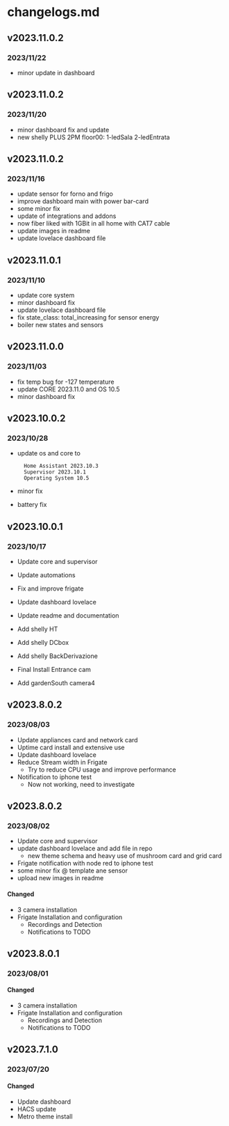 # changelogs.md

## v2023.11.0.2
### 2023/11/22

- minor update in dashboard

## v2023.11.0.2
### 2023/11/20

- minor dashboard fix and update
- new shelly PLUS 2PM floor00: 1-ledSala 2-ledEntrata

## v2023.11.0.2
### 2023/11/16

- update sensor for forno and frigo
- improve dashboard main with power bar-card
- some minor fix
- update of integrations and addons
- now fiber liked with 1GBit in all home with CAT7 cable
- update images in readme
- update lovelace dashboard file


## v2023.11.0.1
### 2023/11/10

- update core system
- minor dashboard fix
- update lovelace dashboard file
- fix  state_class: total_increasing for sensor energy
- boiler new states and sensors

## v2023.11.0.0
### 2023/11/03

- fix temp bug for -127 temperature
- update CORE 2023.11.0 and OS 10.5
- minor dashboard fix


## v2023.10.0.2
### 2023/10/28

- update os and core to 

        Home Assistant 2023.10.3
        Supervisor 2023.10.1
        Operating System 10.5
- minor fix
- battery fix

## v2023.10.0.1
### 2023/10/17

- Update core and supervisor
- Update automations
- Fix and improve frigate
- Update dashboard lovelace
- Update readme and documentation

- Add shelly HT
- Add shelly DCbox
- Add shelly BackDerivazione

- Final Install Entrance cam 
- Add gardenSouth camera4


## v2023.8.0.2
### 2023/08/03

- Update appliances card and network card
- Uptime card install and extensive use
- Update dashboard lovelace
- Reduce Stream width in Frigate
    - Try to reduce CPU usage and improve performance
- Notification to iphone test
    - Now not working, need to investigate


## v2023.8.0.2
### 2023/08/02

- Update core and supervisor
- update dashboard lovelace and add file in repo
    - new theme schema and heavy use of mushroom card and grid card
- Frigate notification with node red to iphone test
- some minor fix @ template ane sensor
- upload new images in readme

#### Changed

- 3 camera installation
- Frigate Installation and configuration
    - Recordings and Detection
    - Notifications to TODO


## v2023.8.0.1
### 2023/08/01

#### Changed

- 3 camera installation
- Frigate Installation and configuration
    - Recordings and Detection
    - Notifications to TODO

## v2023.7.1.0
### 2023/07/20

#### Changed

- Update dashboard
- HACS update
- Metro theme install

